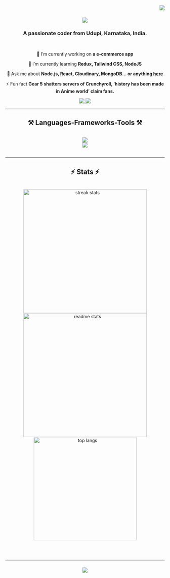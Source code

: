 <img align="right" src="https://visitor-badge.laobi.icu/badge?page_id=uttamthegoat.uttamthegoat" />

<h1 align="center">
    <img src="https://readme-typing-svg.herokuapp.com/?font=Righteous&size=35&center=true&vCenter=true&width=500&height=70&duration=4000&lines=Hi+There!+👋;+I+am+Uttam!;" />
</h1>

<h3 align="center">A passionate coder from Udupi, Karnataka, India.</h3>

<br/>

<div align="center">
 
 🔭 I’m currently working on **a e-commerce app**
 
 🌱 I’m currently learning **Redux, Tailwind CSS, NodeJS**

💬 Ask me about **Node.js, React, Cloudinary, MongoDB... or anything [here](https://github.com/uttamthegoat/uttamthegoat/issues)**

⚡ Fun fact **Gear 5 shatters servers of Crunchyroll, ‘history has been made in Anime world’ claim fans.**

 </div>
 
<div align="center"> 
  <a href="mailto:19516uttam@gmail.com">
    <img src="https://img.shields.io/badge/Gmail-333333?style=for-the-badge&logo=gmail&logoColor=red" />
  </a>
  <a href="https://www.linkedin.com/in/uttam-prabhu-685562249/" target="_blank">
    <img src="https://img.shields.io/badge/LinkedIn-0077B5?style=for-the-badge&logo=linkedin&logoColor=white" target="_blank" />
  </a>
  <!-- <a href="https://salesp07.github.io" target="_blank">
     <img src="https://img.shields.io/badge/Portfolio-FF5722?style=for-the-badge&logo=todoist&logoColor=white" target="_blank" />  -->
     <!-- sqlite, safari, google-chrome are other good icon options -->
  </a>
</div>

 <hr/>
 
<h2 align="center">⚒️ Languages-Frameworks-Tools ⚒️</h2>
<br/>
<div align="center">
    <img src="https://skillicons.dev/icons?i=java,python,js,ts,nodejs,express,nextjs,firebase,mongodb,c,typescript,angular,tailwind,vite" /><br>
    <img src="https://skillicons.dev/icons?i=react,bootstrap,mui,html,css,vscode,git,tailwind,netlify,wordpress,stackoverflow,redux,postman,github,vercel" />
</div>

<br/>
<hr/>

<!-- <div align="center">
  <h2>🐍 My Contributions 🐍</h2>
  <br>
  <img alt="snake eating my contributions" src="https://raw.githubusercontent.com/salesp07/salesp07/output/github-contribution-grid-snake.svg" />

  <br/><br/><br/>
</div> -->

<!-- <hr/> -->

<h2 align="center">⚡ Stats ⚡</h2>
<br>
<div align=center>
  <img width=390 src="https://streak-stats.demolab.com/?user=uttamthegoat&count_private=true&theme=react&border_radius=10" alt="streak stats"/>
  <img width=390 src="https://github-readme-stats-salesp07.vercel.app/api?username=uttamthegoat&count_private=true&show_icons=true&theme=react&rank_icon=github&border_radius=10" alt="readme stats" />
  <br/>
  <img width=325 align="center" src="https://github-readme-stats-salesp07.vercel.app/api/top-langs/?username=uttamthegoat&hide=HTML&langs_count=8&layout=compact&theme=react&border_radius=10&size_weight=0.5&count_weight=0.5&exclude_repo=github-readme-stats" alt="top langs" />
</div>

<br/><br/>

<hr/>

<h3 align="center">
    <img src="https://readme-typing-svg.herokuapp.com/?font=Righteous&size=25&center=true&vCenter=true&width=500&height=70&duration=4000&lines=Thanks+for+visiting!+🙏;+Shoot+me+a+message+on+Linkedin!;I'm+always+down+to+collab+;)">
</h3>

<br/>
